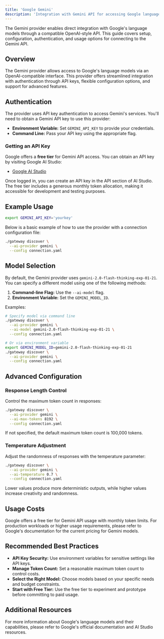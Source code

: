 ```yaml
---
title: 'Google Gemini'
description: 'Integration with Gemini API for accessing Google language models'
---
```


The Gemini provider enables direct integration with Google's language models through a compatible OpenAI-style API. This guide covers setup, configuration, authentication, and usage options for connecting to the Gemini API.

## Overview

The Gemini provider allows access to Google's language models via an OpenAI-compatible interface. This provider offers streamlined integration with authentication through API keys, flexible configuration options, and support for advanced features.

## Authentication

The provider uses API key authentication to access Gemini's services. You'll need to obtain a Gemini API key to use this provider:

- **Environment Variable:** Set `GEMINI_API_KEY` to provide your credentials.
- **Command Line:** Pass your API key using the appropriate flag.

### Getting an API Key

Google offers a **free tier** for Gemini API access. You can obtain an API key by visiting Google AI Studio:

- [Google AI Studio](https://aistudio.google.com/prompts/new_chat)

Once logged in, you can create an API key in the API section of AI Studio. The free tier includes a generous monthly token allocation, making it accessible for development and testing purposes.

## Example Usage

```bash
export GEMINI_API_KEY='yourkey'
```

Below is a basic example of how to use the provider with a connection configuration file:

```bash
./gateway discover \
  --ai-provider gemini \
  --config connection.yaml
```

## Model Selection

By default, the Gemini provider uses `gemini-2.0-flash-thinking-exp-01-21`. You can specify a different model using one of the following methods:

1. **Command-line Flag:** Use the `--ai-model` flag.
2. **Environment Variable:** Set the `GEMINI_MODEL_ID`.

Examples:

```bash
# Specify model via command line
./gateway discover \
  --ai-provider gemini \
  --ai-model gemini-2.0-flash-thinking-exp-01-21 \
  --config connection.yaml

# Or via environment variable
export GEMINI_MODEL_ID=gemini-2.0-flash-thinking-exp-01-21
./gateway discover \
  --ai-provider gemini \
  --config connection.yaml
```

## Advanced Configuration

### Response Length Control

Control the maximum token count in responses:

```bash
./gateway discover \
  --ai-provider gemini \
  --ai-max-tokens 8192 \
  --config connection.yaml
```

If not specified, the default maximum token count is 100,000 tokens.

### Temperature Adjustment

Adjust the randomness of responses with the temperature parameter:

```bash
./gateway discover \
  --ai-provider gemini \
  --ai-temperature 0.7 \
  --config connection.yaml
```

Lower values produce more deterministic outputs, while higher values increase creativity and randomness.

## Usage Costs

Google offers a free tier for Gemini API usage with monthly token limits. For production workloads or higher usage requirements, please refer to Google's documentation for the current pricing for Gemini models.

## Recommended Best Practices

- **API Key Security:** Use environment variables for sensitive settings like API keys.
- **Manage Token Count:** Set a reasonable maximum token count to control costs.
- **Select the Right Model:** Choose models based on your specific needs and budget constraints.
- **Start with Free Tier:** Use the free tier to experiment and prototype before committing to paid usage.

## Additional Resources

For more information about Google's language models and their capabilities, please refer to Google's official documentation and AI Studio resources.
